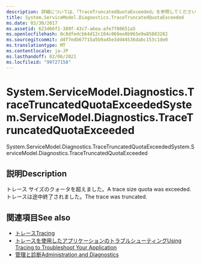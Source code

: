```yaml
---
description: 詳細については、「TraceTruncatedQuotaExceeded」を参照してください。
title: System.ServiceModel.Diagnostics.TraceTruncatedQuotaExceeded
ms.date: 03/30/2017
ms.assetid: 623d66f1-389f-43c7-a6ea-afe7f80651a5
ms.openlocfilehash: 0c8dfedcb64d12c104c069ee8b965e9a85883282
ms.sourcegitcommit: ddf7edb67715a5b9a45e3dd44536dabc153c1de0
ms.translationtype: MT
ms.contentlocale: ja-JP
ms.lasthandoff: 02/06/2021
ms.locfileid: "99727158"
---
```

# <a name="systemservicemodeldiagnosticstracetruncatedquotaexceeded"></a><span data-ttu-id="e0010-103">System.ServiceModel.Diagnostics.TraceTruncatedQuotaExceeded</span><span class="sxs-lookup"><span data-stu-id="e0010-103">System.ServiceModel.Diagnostics.TraceTruncatedQuotaExceeded</span></span>

<span data-ttu-id="e0010-104">System.ServiceModel.Diagnostics.TraceTruncatedQuotaExceeded</span><span class="sxs-lookup"><span data-stu-id="e0010-104">System.ServiceModel.Diagnostics.TraceTruncatedQuotaExceeded</span></span>  
  
## <a name="description"></a><span data-ttu-id="e0010-105">説明</span><span class="sxs-lookup"><span data-stu-id="e0010-105">Description</span></span>  

 <span data-ttu-id="e0010-106">トレース サイズのクォータを超えました。</span><span class="sxs-lookup"><span data-stu-id="e0010-106">A trace size quota was exceeded.</span></span> <span data-ttu-id="e0010-107">トレースは途中終了されました。</span><span class="sxs-lookup"><span data-stu-id="e0010-107">The trace was truncated.</span></span>  
  
## <a name="see-also"></a><span data-ttu-id="e0010-108">関連項目</span><span class="sxs-lookup"><span data-stu-id="e0010-108">See also</span></span>

- [<span data-ttu-id="e0010-109">トレース</span><span class="sxs-lookup"><span data-stu-id="e0010-109">Tracing</span></span>](index.md)
- [<span data-ttu-id="e0010-110">トレースを使用したアプリケーションのトラブルシューティング</span><span class="sxs-lookup"><span data-stu-id="e0010-110">Using Tracing to Troubleshoot Your Application</span></span>](using-tracing-to-troubleshoot-your-application.md)
- [<span data-ttu-id="e0010-111">管理と診断</span><span class="sxs-lookup"><span data-stu-id="e0010-111">Administration and Diagnostics</span></span>](../index.md)
